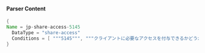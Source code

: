 #### Parser Content
```Java
{
Name = jp-share-access-5145
  DataType = "share-access"
  Conditions = [ """5145""", """クライアントに必要なアクセスを付与できるかどうかについて、ネットワーク共有オブジェクトがチェックされました。""" ]
}
```